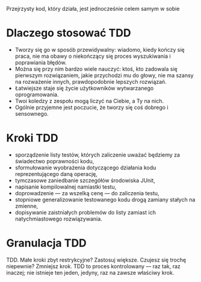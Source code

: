 

Przejrzysty kod, który działa, jest jednocześnie celem samym w sobie 

# Dlaczego stosować TDD

- Tworzy się go w sposób przewidywalny: wiadomo, kiedy kończy się praca, nie ma obawy o niekończący się proces wyszukiwania i poprawiania błędów.
- Można się przy nim bardzo wiele nauczyć: ktoś, kto zadowala się pierwszym rozwiązaniem, jakie przychodzi mu do głowy, nie ma szansy na rozważenie innych, prawdopodobnie lepszych rozwiązań.
- Łatwiejsze staje się życie użytkowników wytwarzanego oprogramowania.
- Twoi koledzy z zespołu mogą liczyć na Ciebie, a Ty na nich.
- Ogólnie przyjemne jest poczucie, że tworzy się coś dobrego i sensownego.


# Kroki TDD

- sporządzenie listy testów, których zaliczenie uważać będziemy za świadectwo poprawności kodu,
- sformułowanie wyobrażenia dotyczącego działania kodu reprezentującego daną operację,
- tymczasowe zaniedbanie szczegółów środowiska JUnit,
- napisanie kompilowalnej namiastki testu,
- doprowadzenie — za wszelką cenę — do zaliczenia testu,
- stopniowe generalizowanie testowanego kodu drogą zamiany stałych na zmienne,
- dopisywanie zaistniałych problemów do listy zamiast ich natychmiastowego rozwiązywania.

# Granulacja TDD

TDD. Małe kroki zbyt restrykcyjne? Zastosuj większe. Czujesz się trochę niepewnie? Zmniejsz krok. TDD to proces kontrolowany — raz tak, raz inaczej; nie istnieje ten jeden, jedyny, raz na zawsze właściwy krok.